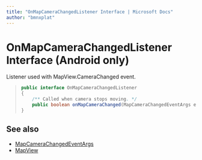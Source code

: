 ```yaml
---
title: "OnMapCameraChangedListener Interface | Microsoft Docs"
author: "bmnxplat"
---
```


# OnMapCameraChangedListener Interface (Android only)

Listener used with MapView.CameraChanged event.

>```java
> public interface OnMapCameraChangedListener
> {
>     /** Called when camera stops moving. */
>     public boolean onMapCameraChanged(MapCameraChangedEventArgs e);
> }
>```

## See also

* [MapCameraChangedEventArgs](MapCameraChangedEventArgs-class.md)
* [MapView](../MapView-class.md)